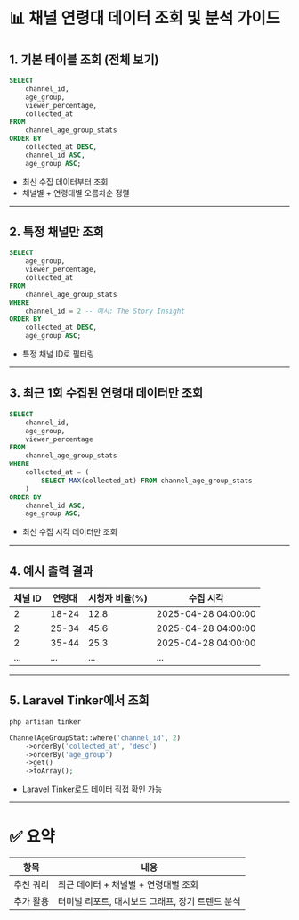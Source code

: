 # 📊 채널 연령대 데이터 조회 및 분석 가이드

## 1. 기본 테이블 조회 (전체 보기)

```sql
SELECT 
    channel_id, 
    age_group, 
    viewer_percentage, 
    collected_at 
FROM 
    channel_age_group_stats 
ORDER BY 
    collected_at DESC, 
    channel_id ASC, 
    age_group ASC;
```

- 최신 수집 데이터부터 조회
- 채널별 + 연령대별 오름차순 정렬

---

## 2. 특정 채널만 조회

```sql
SELECT 
    age_group, 
    viewer_percentage, 
    collected_at 
FROM 
    channel_age_group_stats 
WHERE 
    channel_id = 2 -- 예시: The Story Insight
ORDER BY 
    collected_at DESC, 
    age_group ASC;
```

- 특정 채널 ID로 필터링

---

## 3. 최근 1회 수집된 연령대 데이터만 조회

```sql
SELECT 
    channel_id, 
    age_group, 
    viewer_percentage
FROM 
    channel_age_group_stats
WHERE 
    collected_at = (
        SELECT MAX(collected_at) FROM channel_age_group_stats
    )
ORDER BY 
    channel_id ASC, 
    age_group ASC;
```

- 최신 수집 시각 데이터만 조회

---

## 4. 예시 출력 결과

| 채널 ID | 연령대  | 시청자 비율(%) | 수집 시각 |
|---------|--------|----------------|------------|
| 2 | 18-24 | 12.8 | 2025-04-28 04:00:00 |
| 2 | 25-34 | 45.6 | 2025-04-28 04:00:00 |
| 2 | 35-44 | 25.3 | 2025-04-28 04:00:00 |
| ... | ... | ... | ... |

---

## 5. Laravel Tinker에서 조회

```bash
php artisan tinker
```

```php
ChannelAgeGroupStat::where('channel_id', 2)
    ->orderBy('collected_at', 'desc')
    ->orderBy('age_group')
    ->get()
    ->toArray();
```

- Laravel Tinker로도 데이터 직접 확인 가능

---

# ✅ 요약

| 항목 | 내용 |
|------|------|
| 추천 쿼리 | 최근 데이터 + 채널별 + 연령대별 조회 |
| 추가 활용 | 터미널 리포트, 대시보드 그래프, 장기 트렌드 분석 |